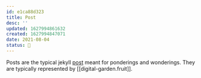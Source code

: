 ```yaml
---
id: e1ca88d323
title: Post
desc: ''
updated: 1627994861632
created: 1627994847071
date: 2021-08-04
status: 🎋
---
```


Posts are the typical jekyll [post](https://jekyllrb.com/docs/posts/) meant for ponderings and wonderings. They are typically represented by [[digital-garden.fruit]].
